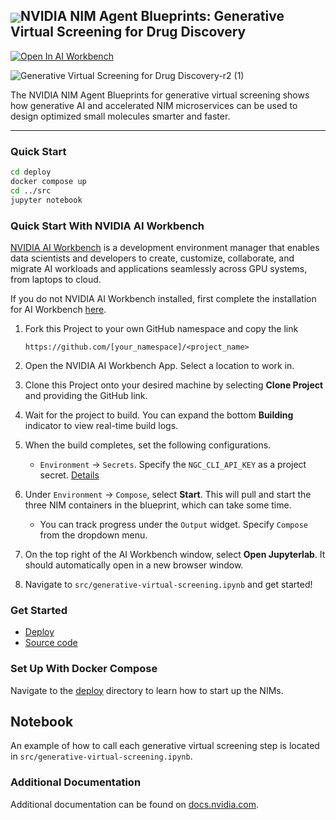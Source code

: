 <h2><img align="center" src="https://github.com/NVIDIA-NIM-Agent-Blueprints/generative-virtual-screening/blob/main/nvidia-logo.png?raw=true">NVIDIA NIM Agent Blueprints: Generative Virtual Screening for Drug Discovery</h2>

[![Open In AI Workbench](https://img.shields.io/badge/Open_In-AI_Workbench-76B900)](https://ngc.nvidia.com/open-ai-workbench/aHR0cHM6Ly9naXRodWIuY29tL05WSURJQS1CaW9OZU1vLWJsdWVwcmludHMvZ2VuZXJhdGl2ZS12aXJ0dWFsLXNjcmVlbmluZw==)

![Generative Virtual Screening for Drug Discovery-r2 (1)](https://github.com/user-attachments/assets/dbb1795a-7e3f-4363-9b20-4bc4d67d04bb)

The NVIDIA NIM Agent Blueprints for generative virtual screening shows how generative AI and accelerated NIM microservices can be used to design optimized small molecules smarter and faster.

<hr>

### Quick Start

```bash
cd deploy
docker compose up
cd ../src
jupyter notebook
```

### Quick Start With NVIDIA AI Workbench

[NVIDIA AI Workbench](https://www.nvidia.com/en-us/deep-learning-ai/solutions/data-science/workbench/) is a development environment manager that enables data scientists and developers to create, customize, collaborate, and migrate AI workloads and applications seamlessly across GPU systems, from laptops to cloud.

If you do not NVIDIA AI Workbench installed, first complete the installation for AI Workbench [here](https://docs.nvidia.com/ai-workbench/user-guide/latest/installation/overview.html). 

1. Fork this Project to your own GitHub namespace and copy the link

   ```
   https://github.com/[your_namespace]/<project_name>
   ```
   
2. Open the NVIDIA AI Workbench App. Select a location to work in. 
   
3. Clone this Project onto your desired machine by selecting **Clone Project** and providing the GitHub link.
   
4. Wait for the project to build. You can expand the bottom **Building** indicator to view real-time build logs. 
   
5. When the build completes, set the following configurations.

   * `Environment` &rarr; `Secrets`. Specify the ``NGC_CLI_API_KEY`` as a project secret. [Details](https://github.com/NVIDIA-NIM-Agent-Blueprints/generative-virtual-screening/tree/main/deploy#get-your-api-key)

6. Under `Environment` &rarr; `Compose`, select **Start**. This will pull and start the three NIM containers in the blueprint, which can take some time. 

   * You can track progress under the ``Output`` widget. Specify ``Compose`` from the dropdown menu. 

7. On the top right of the AI Workbench window, select **Open Jupyterlab**. It should automatically open in a new browser window.

8. Navigate to ``src/generative-virtual-screening.ipynb`` and get started!

### Get Started

* [Deploy](deploy/)
* [Source code](src/)

### Set Up With Docker Compose

Navigate to the [deploy](deploy/) directory to learn how to start up the NIMs.

## Notebook

An example of how to call each generative virtual screening step is located in `src/generative-virtual-screening.ipynb`.

### Additional Documentation

Additional documentation can be found on [docs.nvidia.com](https://nim-docs-staging.s3.us-west-1.amazonaws.com/bionemo-caddvs/main/overview.html).

